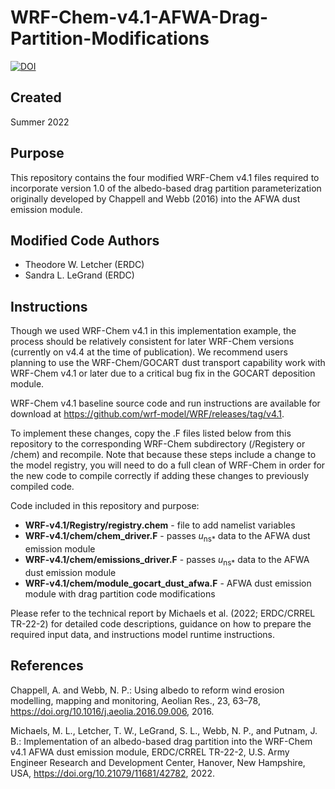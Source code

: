 # WRF-Chem-v4.1-AFWA-Drag-Partition-Modifications

[![DOI](https://zenodo.org/badge/396943079.svg)](https://zenodo.org/badge/latestdoi/396943079)

## Created 
Summer 2022

## Purpose
This repository contains the four modified WRF-Chem v4.1 files required to incorporate version 1.0 of the albedo-based drag partition parameterization originally developed by Chappell and Webb (2016) into the AFWA dust emission module.

## Modified Code Authors
* Theodore W. Letcher (ERDC)
* Sandra L. LeGrand (ERDC)

## Instructions
Though we used WRF-Chem v4.1 in this implementation example, the process should be relatively consistent for later WRF-Chem versions (currently on v4.4 at the time of publication). We recommend users planning to use the WRF-Chem/GOCART dust transport capability work with WRF-Chem v4.1 or later due to a critical bug fix in the GOCART deposition module.

WRF-Chem v4.1 baseline source code and run instructions are available for download at https://github.com/wrf-model/WRF/releases/tag/v4.1.

To implement these changes, copy the .F files listed below from this repository to the corresponding WRF-Chem subdirectory (/Registery or /chem) and recompile. Note that because these steps include a change to the model registry, you will need to do a full clean of WRF-Chem in order for the new code to compile correctly if adding these changes to previously compiled code.

Code included in this repository and purpose:<br/>
* **WRF-v4.1/Registry/registry.chem** - file to add namelist variables<br/>
* **WRF-v4.1/chem/chem_driver.F** - passes *u*<sub>ns*</sub> data to the AFWA dust emission module<br/>
* **WRF-v4.1/chem/emissions_driver.F** - passes *u*<sub>ns*</sub> data to the AFWA dust emission module<br/>
* **WRF-v4.1/chem/module_gocart_dust_afwa.F** - AFWA dust emission module with drag partition code modifications

Please refer to the technical report by Michaels et al. (2022; ERDC/CRREL TR-22-2) for detailed code descriptions, guidance on how to prepare the required input data, and instructions model runtime instructions. 

## References

Chappell, A. and Webb, N. P.: Using albedo to reform wind erosion modelling, mapping and monitoring, Aeolian Res., 23, 63–78, https://doi.org/10.1016/j.aeolia.2016.09.006, 2016.

Michaels, M. L., Letcher, T. W., LeGrand, S. L., Webb, N. P., and Putnam, J. B.: Implementation of an albedo-based drag partition into the WRF-Chem v4.1 AFWA dust emission module, ERDC/CRREL TR-22-2, U.S. Army Engineer Research and Development Center, Hanover, New Hampshire, USA, https://doi.org/10.21079/11681/42782, 2022.
